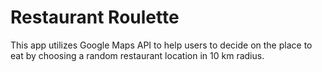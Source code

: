 # Restaurant Roulette
This app utilizes Google Maps API to help users to decide on the place to eat by choosing a random restaurant location in 10 km radius.